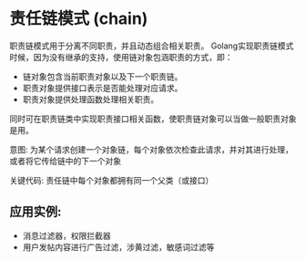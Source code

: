 # 责任链模式 (chain)

职责链模式用于分离不同职责，并且动态组合相关职责。
Golang实现职责链模式时候，因为没有继承的支持，使用链对象包涵职责的方式，即：
- 链对象包含当前职责对象以及下一个职责链。
- 职责对象提供接口表示是否能处理对应请求。
- 职责对象提供处理函数处理相关职责。

同时可在职责链类中实现职责接口相关函数，使职责链对象可以当做一般职责对象是用。

意图: 为某个请求创建一个对象链，每个对象依次检查此请求，并对其进行处理，或者将它传给链中的下一个对象

关键代码: 责任链中每个对象都拥有同一个父类（或接口）

## 应用实例:
- 消息过滤器，权限拦截器
- 用户发帖内容进行广告过滤，涉黄过滤，敏感词过滤等